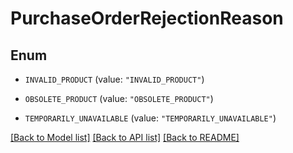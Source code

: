 # PurchaseOrderRejectionReason

## Enum


* `INVALID_PRODUCT` (value: `"INVALID_PRODUCT"`)

* `OBSOLETE_PRODUCT` (value: `"OBSOLETE_PRODUCT"`)

* `TEMPORARILY_UNAVAILABLE` (value: `"TEMPORARILY_UNAVAILABLE"`)


[[Back to Model list]](../README.md#documentation-for-models) [[Back to API list]](../README.md#documentation-for-api-endpoints) [[Back to README]](../README.md)


